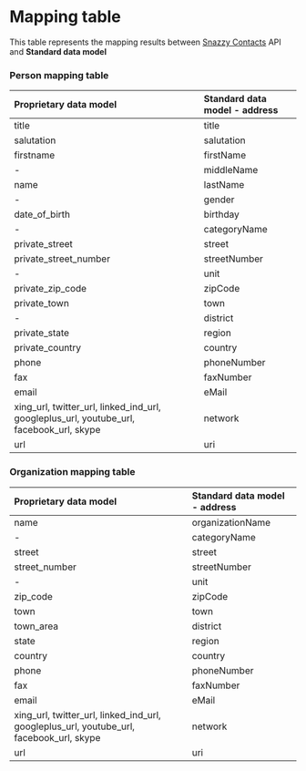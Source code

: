 # Mapping table

This table represents the mapping results between [Snazzy Contacts](https://snazzycontacts.com) API and **Standard data model**

### Person mapping table

| Proprietary data model        | Standard data model - address |
| :---  | :---  |
| title | title |
| salutation | salutation |
| firstname | firstName |
| - | middleName |
| name | lastName |
| - | gender |
| date_of_birth  | birthday |
| - |  categoryName  |
| private_street | street |
| private_street_number | streetNumber |
| - | unit |
| private_zip_code | zipCode |
| private_town | town |
| - | district |
| private_state | region |
| private_country | country |
| phone | phoneNumber |
| fax | faxNumber |
| email | eMail |
| xing_url, twitter_url, linked_ind_url, googleplus_url, youtube_url, facebook_url, skype | network |
| url | uri |

### Organization mapping table

| Proprietary data model        | Standard data model - address |
| :---  | :---  |
| name | organizationName |
| - |  categoryName  |
| street | street |
| street_number | streetNumber |
| - | unit |
| zip_code | zipCode |
| town | town |
| town_area | district |
| state | region |
| country | country |
| phone | phoneNumber |
| fax | faxNumber |
| email | eMail |
| xing_url, twitter_url, linked_ind_url, googleplus_url, youtube_url, facebook_url, skype | network |
| url | uri |
